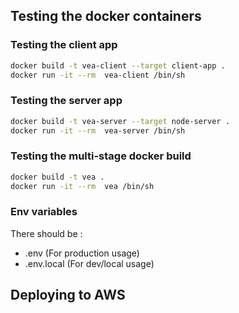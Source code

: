 ## Testing the docker containers

### Testing the client app

```sh
docker build -t vea-client --target client-app .
docker run -it --rm  vea-client /bin/sh
```

### Testing the server app

```sh
docker build -t vea-server --target node-server .
docker run -it --rm  vea-server /bin/sh
```

### Testing the multi-stage docker build

```sh
docker build -t vea .
docker run -it --rm  vea /bin/sh
```

### Env variables

There should be :

- .env          (For production usage)
- .env.local    (For dev/local usage)

## Deploying to AWS


